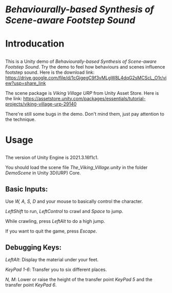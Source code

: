 # *Behaviourally-based Synthesis of Scene-aware Footstep Sound*
# Introducation
##
  This is a Unity demo of *Behaviourally-based Synthesis of Scene-aware Footstep Sound*. Try the demo to feel how behaviours and scenes influence footstep sound. Here is the download link: https://drive.google.com/file/d/1cGjgegC9f3vMLgW8L4dqG2sMCScL_O1r/view?usp=share_link
  
  The scene package is *Viking Village URP* from Unity Asset Store. 
  Here is the link: https://assetstore.unity.com/packages/essentials/tutorial-projects/viking-village-urp-29140

  There're still some bugs in the demo. Don't mind them, just pay attention to the technique.
 
# Usage
##
  The version of Unity Engine is 2021.3.16f1c1.

  You should load the scene file *The_Viking_Village.unity* in the folder *DemoScene* in Unity 3D(URP) Core.
## Basic Inputs:
  Use *W, A, S, D* and your mouse to basically control the character.
  
  *LeftShift* to run, *LeftControl* to crawl and *Space* to jump.

  While crawling, press *LeftAlt* to do a high jump.

  If you want to quit the game, press *Escape*.

## Debugging Keys:

  *LeftAlt*: Display the material under your feet.

  *KeyPad 1-6*: Transfer you to six different places.

  *N, M*: Lower or raise the height of the transfer point *KeyPad 5* and the transfer point *KeyPad 6*.
